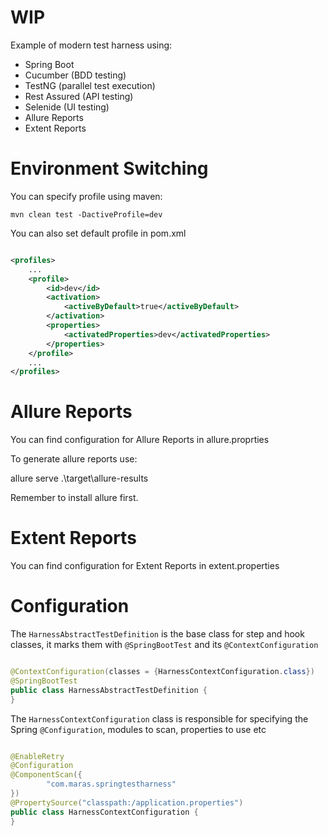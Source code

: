 # WIP
Example of modern test harness using:
- Spring Boot
- Cucumber (BDD testing)
- TestNG (parallel test execution)
- Rest Assured (API testing)
- Selenide (UI testing)
- Allure Reports
- Extent Reports

# Environment Switching

You can specify profile using maven:
```
mvn clean test -DactiveProfile=dev
```

You can also set default profile in pom.xml
```xml

<profiles>
    ...
    <profile>
        <id>dev</id>
        <activation>
            <activeByDefault>true</activeByDefault>
        </activation>
        <properties>
            <activatedProperties>dev</activatedProperties>
        </properties>
    </profile>
    ...
</profiles>
```

# Allure Reports

You can find configuration for Allure Reports in allure.proprties

To generate allure reports use:

allure serve .\target\allure-results

Remember to install allure first.

# Extent Reports

You can find configuration for Extent Reports in extent.properties

# Configuration

The `HarnessAbstractTestDefinition` is the base class for step and hook classes, it marks them with `@SpringBootTest` and
its `@ContextConfiguration`

```java

@ContextConfiguration(classes = {HarnessContextConfiguration.class})
@SpringBootTest
public class HarnessAbstractTestDefinition {
}
```

The `HarnessContextConfiguration` class is responsible for specifying the Spring `@Configuration`, modules to scan,
properties to use etc

```java

@EnableRetry
@Configuration
@ComponentScan({
        "com.maras.springtestharness"
})
@PropertySource("classpath:/application.properties")
public class HarnessContextConfiguration {
}
```